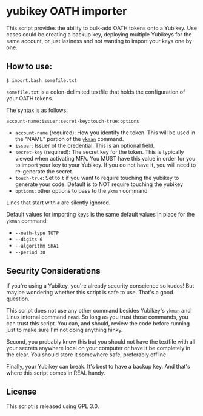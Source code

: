 # yubikey OATH importer

This script provides the ability to bulk-add OATH tokens onto a Yubikey.
Use cases could be creating a backup key, deploying multiple Yubikeys
for the same account, or just laziness and not wanting to import your
keys one by one.

## How to use:

```
$ import.bash somefile.txt
```

`somefile.txt` is a colon-delimited textfile that holds the
configuration of your OATH tokens.

The syntax is as follows:

```
account-name:issuer:secret-key:touch-true:options
```

* `account-name` (required): How you identify the token.  This will be used in the
  "NAME" portion of the
  [`ykman`](https://support.yubico.com/support/solutions/articles/15000012643-yubikey-manager-cli-ykman-user-guide#ykman_oath_add5an3x)
  command.
* `issuer`: Issuer of the credential.  This is an optional field.
* `secret-key` (required): The secret key for the token.  This is
  typically viewed when activating MFA.  You MUST have this value in
  order for you to import your key to your Yubikey.  If you do not have
  it, you will need to re-generate the secret.
* `touch-true`: Set to `t` if you want to require touching the yubikey to
  generate your code.  Default is to NOT require touching the yubikey
* `options`: other options to pass to the `ykman` command

Lines that start with `#` are silently ignored.

Default values for importing keys is the same default values in place
for the `ykman` command:

* `--oath-type TOTP`
* `--digits 6`
* `--algorithm SHA1`
* `--period 30`

## Security Considerations

If you're using a Yubikey, you're already security conscience so kudos!
But may be wondering whether this script is safe to use.  That's a good
question.

This script does not use any other command besides Yubikey's `ykman` and
Linux internal command `read`.  So long as you trust those commands, you
can trust this script.  You can, and should, review the code before
running just to make sure I'm not doing anything hinky.

Second, you probably know this but you should not have the textfile with
all your secrets anywhere local on your computer or have it be
completely in the clear.  You should store it somewhere safe, preferably
offline.

Finally, your Yubikey can break.  It's best to have a backup key.  And
that's where this script comes in REAL handy.


## License

This script is released using GPL 3.0.
